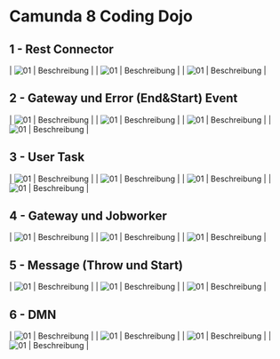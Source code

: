 # Camunda 8 Coding Dojo

## 1 - Rest Connector

| ![01](1_camunda-8-dojo.png) | Beschreibung |
| ![01](1.1_camunda-8-dojo.png) | Beschreibung |
| ![01](1.2_camunda-8-dojo.png) | Beschreibung |

## 2 - Gateway und Error (End&Start) Event

| ![01]( 2_camunda-8-dojo-2.png) | Beschreibung |
| ![01]( 2.1_camunda-8-dojo-2.png) | Beschreibung |
| ![01]( 2.2_camunda-8-dojo-2.png) | Beschreibung |
| ![01]( 2.3_camunda-8-dojo-2.png) | Beschreibung |

## 3 - User Task

| ![01]( 3_camunda-8-dojo-3.png) | Beschreibung |
| ![01]( 3.1_camunda-8-dojo-3.png) | Beschreibung |
| ![01]( 3.2_camunda-8-dojo-3.png) | Beschreibung |
| ![01]( 3.3_camunda-8-dojo-3.png) | Beschreibung |

## 4 - Gateway und Jobworker

| ![01]( 4_camunda-8-dojo-4.png) | Beschreibung |
| ![01]( 4.1_camunda-8-dojo-4.png) | Beschreibung |
| ![01]( 4.2_camunda-8-dojo-4.png) | Beschreibung |

## 5 - Message (Throw und Start)

| ![01]( 5_camunda-8-dojo-6.png) | Beschreibung |
| ![01]( 5.1_camunda-8-dojo-6.png) | Beschreibung |
| ![01]( 5.2_camunda-8-dojo-6.png) | Beschreibung |

## 6 - DMN

| ![01]( 6_camunda-8-dojo-6.png) | Beschreibung |
| ![01]( 6.1_camunda-8-dojo-6.png) | Beschreibung |
| ![01]( 6.2_camunda-8-dojo-6.png) | Beschreibung |
| ![01]( 6.3_camunda-8-dojo-6.png) | Beschreibung |
